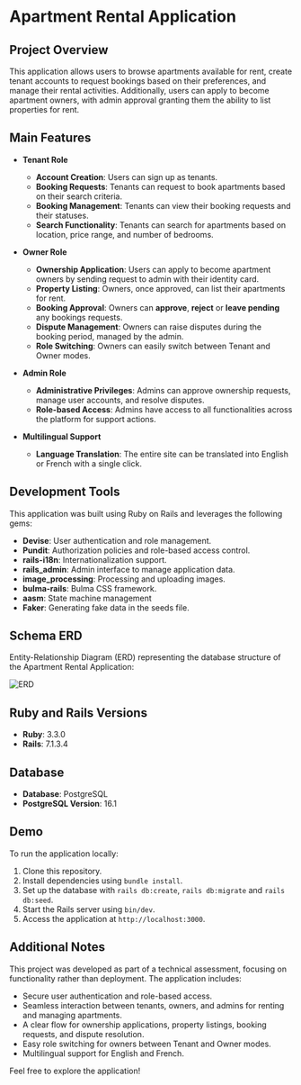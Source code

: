# Apartment Rental Application

## Project Overview

This application allows users to browse apartments available for rent, create tenant accounts to request bookings based on their preferences, and manage their rental activities. Additionally, users can apply to become apartment owners, with admin approval granting them the ability to list properties for rent.

## Main Features

- **Tenant Role**

  - **Account Creation**: Users can sign up as tenants.
  - **Booking Requests**: Tenants can request to book apartments based on their search criteria.
  - **Booking Management**: Tenants can view their booking requests and their statuses.
  - **Search Functionality**: Tenants can search for apartments based on location, price range, and number of bedrooms.

- **Owner Role**

  - **Ownership Application**: Users can apply to become apartment owners by sending request to admin with their identity card.
  - **Property Listing**: Owners, once approved, can list their apartments for rent.
  - **Booking Approval**: Owners can **approve**, **reject** or **leave pending** any bookings requests.
  - **Dispute Management**: Owners can raise disputes during the booking period, managed by the admin.
  - **Role Switching**: Owners can easily switch between Tenant and Owner modes.

- **Admin Role**

  - **Administrative Privileges**: Admins can approve ownership requests, manage user accounts, and resolve disputes.
  - **Role-based Access**: Admins have access to all functionalities across the platform for support actions.

- **Multilingual Support**

  - **Language Translation**: The entire site can be translated into English or French with a single click.

## Development Tools

This application was built using Ruby on Rails and leverages the following gems:

- **Devise**: User authentication and role management.
- **Pundit**: Authorization policies and role-based access control.
- **rails-i18n**: Internationalization support.
- **rails_admin**: Admin interface to manage application data.
- **image_processing**: Processing and uploading images.
- **bulma-rails**: Bulma CSS framework.
- **aasm**: State machine management
- **Faker**: Generating fake data in the seeds file.

## Schema ERD

Entity-Relationship Diagram (ERD) representing the database structure of the Apartment Rental Application:

![ERD](https://github.com/user-attachments/assets/1cefdbad-4f77-4dd1-b93f-6584b04639af)

## Ruby and Rails Versions

- **Ruby**: 3.3.0
- **Rails**: 7.1.3.4

## Database

- **Database**: PostgreSQL
- **PostgreSQL Version**: 16.1

## Demo

To run the application locally:

1. Clone this repository.
2. Install dependencies using `bundle install`.
3. Set up the database with `rails db:create`, `rails db:migrate` and `rails db:seed`.
4. Start the Rails server using `bin/dev`.
5. Access the application at `http://localhost:3000`.

## Additional Notes

This project was developed as part of a technical assessment, focusing on functionality rather than deployment. The application includes:

- Secure user authentication and role-based access.
- Seamless interaction between tenants, owners, and admins for renting and managing apartments.
- A clear flow for ownership applications, property listings, booking requests, and dispute resolution.
- Easy role switching for owners between Tenant and Owner modes.
- Multilingual support for English and French.

Feel free to explore the application!
